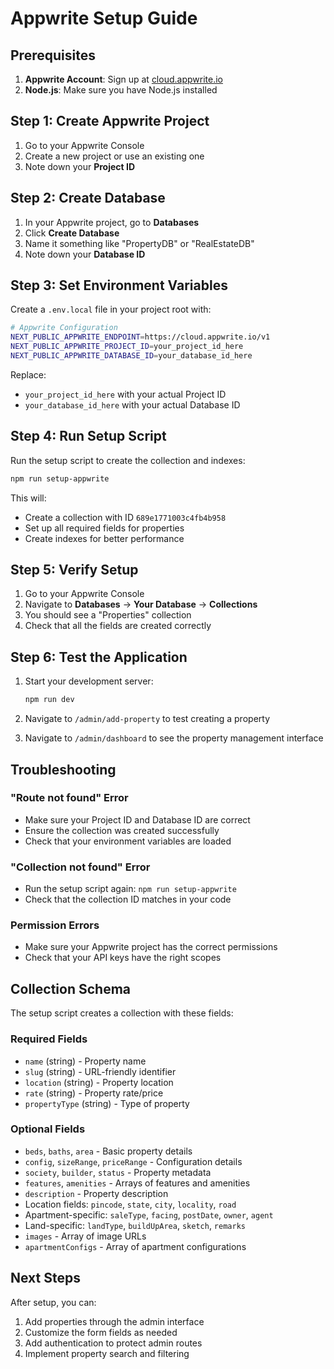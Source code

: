# Appwrite Setup Guide

## Prerequisites

1. **Appwrite Account**: Sign up at [cloud.appwrite.io](https://cloud.appwrite.io)
2. **Node.js**: Make sure you have Node.js installed

## Step 1: Create Appwrite Project

1. Go to your Appwrite Console
2. Create a new project or use an existing one
3. Note down your **Project ID**

## Step 2: Create Database

1. In your Appwrite project, go to **Databases**
2. Click **Create Database**
3. Name it something like "PropertyDB" or "RealEstateDB"
4. Note down your **Database ID**

## Step 3: Set Environment Variables

Create a `.env.local` file in your project root with:

```bash
# Appwrite Configuration
NEXT_PUBLIC_APPWRITE_ENDPOINT=https://cloud.appwrite.io/v1
NEXT_PUBLIC_APPWRITE_PROJECT_ID=your_project_id_here
NEXT_PUBLIC_APPWRITE_DATABASE_ID=your_database_id_here
```

Replace:
- `your_project_id_here` with your actual Project ID
- `your_database_id_here` with your actual Database ID

## Step 4: Run Setup Script

Run the setup script to create the collection and indexes:

```bash
npm run setup-appwrite
```

This will:
- Create a collection with ID `689e1771003c4fb4b958`
- Set up all required fields for properties
- Create indexes for better performance

## Step 5: Verify Setup

1. Go to your Appwrite Console
2. Navigate to **Databases** → **Your Database** → **Collections**
3. You should see a "Properties" collection
4. Check that all the fields are created correctly

## Step 6: Test the Application

1. Start your development server:
   ```bash
   npm run dev
   ```

2. Navigate to `/admin/add-property` to test creating a property
3. Navigate to `/admin/dashboard` to see the property management interface

## Troubleshooting

### "Route not found" Error
- Make sure your Project ID and Database ID are correct
- Ensure the collection was created successfully
- Check that your environment variables are loaded

### "Collection not found" Error
- Run the setup script again: `npm run setup-appwrite`
- Check that the collection ID matches in your code

### Permission Errors
- Make sure your Appwrite project has the correct permissions
- Check that your API keys have the right scopes

## Collection Schema

The setup script creates a collection with these fields:

### Required Fields
- `name` (string) - Property name
- `slug` (string) - URL-friendly identifier
- `location` (string) - Property location
- `rate` (string) - Property rate/price
- `propertyType` (string) - Type of property

### Optional Fields
- `beds`, `baths`, `area` - Basic property details
- `config`, `sizeRange`, `priceRange` - Configuration details
- `society`, `builder`, `status` - Property metadata
- `features`, `amenities` - Arrays of features and amenities
- `description` - Property description
- Location fields: `pincode`, `state`, `city`, `locality`, `road`
- Apartment-specific: `saleType`, `facing`, `postDate`, `owner`, `agent`
- Land-specific: `landType`, `buildUpArea`, `sketch`, `remarks`
- `images` - Array of image URLs
- `apartmentConfigs` - Array of apartment configurations

## Next Steps

After setup, you can:
1. Add properties through the admin interface
2. Customize the form fields as needed
3. Add authentication to protect admin routes
4. Implement property search and filtering
